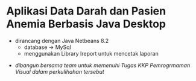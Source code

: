 # Aplikasi Data Darah dan Pasien Anemia Berbasis Java Desktop
* dirancang dengan Java Netbeans 8.2
    + database -> MySql 
    + menggunakan Library Ireport untuk mencetak laporan
- *dibangun bersama team untuk memenuhi Tugas KKP Pemrogrmaman Visual dalam perkulihahan tersebut*
